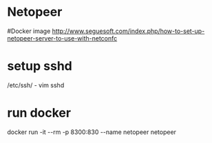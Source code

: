 # Netopeer

#Docker image
http://www.seguesoft.com/index.php/how-to-set-up-netopeer-server-to-use-with-netconfc    
 
# setup sshd    
/etc/ssh/ - vim sshd    
# run docker
docker run -it --rm -p 8300:830 --name netopeer netopeer
